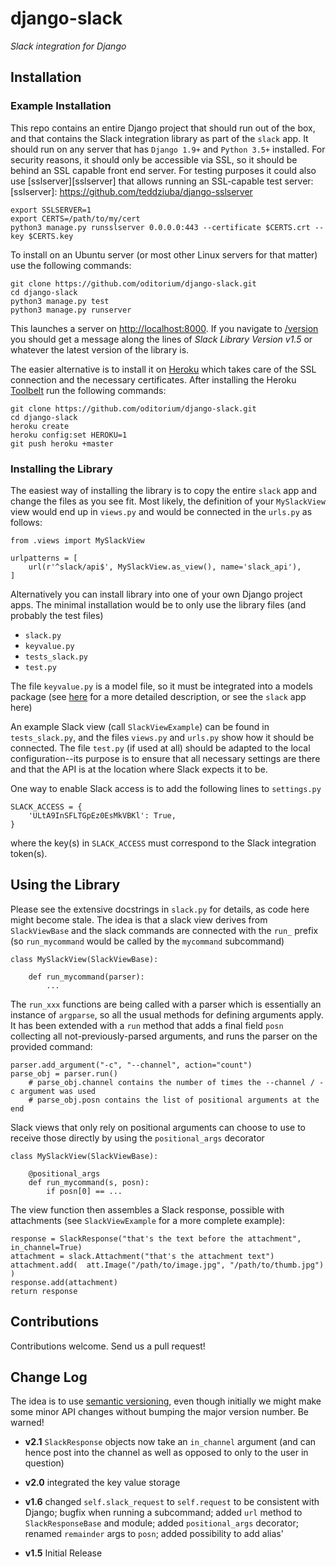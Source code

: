 # django-slack
_Slack integration for Django_

## Installation

### Example Installation

This repo contains an entire Django project that should run out of the box, and that
contains the Slack integration library as part of the `slack` app. It should run on 
any server that has `Django 1.9+` and `Python 3.5+` installed. For security reasons,
it should only be accessible via SSL, so it should be behind an SSL capable front end 
server. For testing purposes it could also use [sslserver][sslserver]
that allows running an SSL-capable test server:
[sslserver]: https://github.com/teddziuba/django-sslserver

	export SSLSERVER=1
	export CERTS=/path/to/my/cert
	python3 manage.py runsslserver 0.0.0.0:443 --certificate $CERTS.crt --key $CERTS.key


To install on an Ubuntu server (or most other Linux servers for that matter) use the
following commands:

	git clone https://github.com/oditorium/django-slack.git
	cd django-slack
	python3 manage.py test
	python3 manage.py runserver

This launches a server on <http://localhost:8000>. If you navigate to [/version](/version)
you should get a message along the lines of _Slack Library Version v1.5_ or whatever the 
latest version of the library is.

The easier alternative is to install it on [Heroku](https://www.heroku.com/) which takes 
care of the SSL connection and the necessary certificates. After installing the Heroku
[Toolbelt](https://toolbelt.heroku.com/) run the following commands:

	git clone https://github.com/oditorium/django-slack.git
	cd django-slack
	heroku create
	heroku config:set HEROKU=1
	git push heroku +master


### Installing the Library

The easiest way of installing the library is to copy the entire `slack` app and change the files 
as you see fit. Most likely, the definition of your `MySlackView` view would end up in `views.py` 
and would be connected in the `urls.py` as follows:

	from .views import MySlackView
	
	urlpatterns = [
	    url(r'^slack/api$', MySlackView.as_view(), name='slack_api'),
	]

Alternatively you can install library into one of your own Django project apps. The minimal installation 
would be to only use the library files (and probably the test files)

- `slack.py`
- `keyvalue.py`
- `tests_slack.py`
- `test.py`

The file `keyvalue.py` is a model file, so it must be integrated into a models package (see
[here](https://github.com/oditorium/django-keyvalue) for a more detailed description, or 
see the `slack` app here)

An example Slack view (call `SlackViewExample`) can be found in `tests_slack.py`, and the files
`views.py` and `urls.py` show how it should be connected. The file `test.py` (if used at all) 
should be adapted to the local configuration--its purpose is to ensure that all necessary settings
are there and that the API is at the location where Slack expects it to be.

One way to enable Slack access is to add the following lines to `settings.py`

	SLACK_ACCESS = {
	    'ULtA9InSFLTGpEz0EsMkVBKl': True,
	}
    
where the key(s) in `SLACK_ACCESS` must correspond to the Slack integration token(s). 



## Using the Library

Please see the extensive docstrings in `slack.py` for details, as code here might become stale. The idea
is that a slack view derives from `SlackViewBase` and the slack commands are connected with the `run_`
prefix (so `run_mycommand` would be called by the `mycommand` subcommand)
	
	class MySlackView(SlackViewBase):
	
		def run_mycommand(parser):
			...
	
The `run_xxx` functions are being called with a parser which is essentially an instance of `argparse`,
so all the usual methods for defining arguments apply. It has been extended with a `run` method that
adds a final field `posn` collecting all not-previously-parsed arguments, and runs the parser on
the provided command:

	parser.add_argument("-c", "--channel", action="count")
	parse_obj = parser.run()
		# parse_obj.channel contains the number of times the --channel / -c argument was used
		# parse_obj.posn contains the list of positional arguments at the end

Slack views that only rely on positional arguments can choose to use to receive those directly
by using the `positional_args` decorator

	class MySlackView(SlackViewBase):

		@positional_args
		def run_mycommand(s, posn):
			if posn[0] == ...

The view function then assembles a Slack response, possible with attachments (see `SlackViewExample` for
a more complete example):

	response = SlackResponse("that's the text before the attachment", in_channel=True)
	attachment = slack.Attachment("that's the attachment text")
	attachment.add(  att.Image("/path/to/image.jpg", "/path/to/thumb.jpg")  )
	response.add(attachment)
	return response


## Contributions

Contributions welcome. Send us a pull request!


## Change Log


The idea is to use [semantic versioning](http://semver.org/), even though initially we might make some minor
API changes without bumping the major version number. Be warned!

- **v2.1** `SlackResponse` objects now take an `in_channel` argument (and can hence post into the channel as
well as opposed to only to the user in question)

- **v2.0** integrated the key value storage

- **v1.6** changed `self.slack_request` to `self.request` to be consistent with Django; bugfix when running a subcommand; added `url` method to `SlackResponseBase` and module; added `positional_args` decorator; renamed `remainder` args to `posn`; added possibility to add alias'

- **v1.5** Initial Release